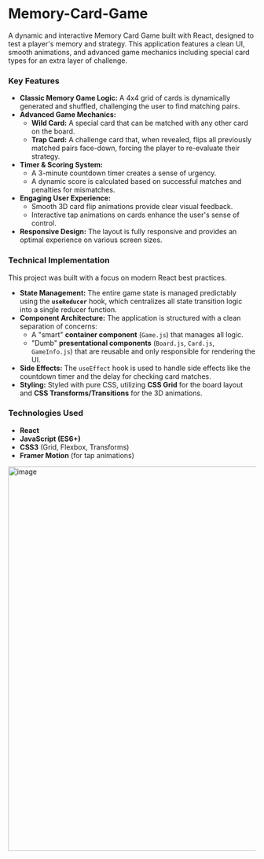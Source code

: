 # Memory-Card-Game

A dynamic and interactive Memory Card Game built with React, designed to test a player's memory and strategy. This application features a clean UI, smooth animations, and advanced game mechanics including special card types for an extra layer of challenge.

### Key Features

-   **Classic Memory Game Logic:** A 4x4 grid of cards is dynamically generated and shuffled, challenging the user to find matching pairs.
-   **Advanced Game Mechanics:**
    -   **Wild Card:** A special card that can be matched with any other card on the board.
    -   **Trap Card:** A challenge card that, when revealed, flips all previously matched pairs face-down, forcing the player to re-evaluate their strategy.
-   **Timer & Scoring System:**
    -   A 3-minute countdown timer creates a sense of urgency.
    -   A dynamic score is calculated based on successful matches and penalties for mismatches.
-   **Engaging User Experience:**
    -   Smooth 3D card flip animations provide clear visual feedback.
    -   Interactive tap animations on cards enhance the user's sense of control.
-   **Responsive Design:** The layout is fully responsive and provides an optimal experience on various screen sizes.

### Technical Implementation

This project was built with a focus on modern React best practices.

-   **State Management:** The entire game state is managed predictably using the **`useReducer`** hook, which centralizes all state transition logic into a single reducer function. 
-   **Component Architecture:** The application is structured with a clean separation of concerns:
    -   A "smart" **container component** (`Game.js`) that manages all logic.
    -   "Dumb" **presentational components** (`Board.js`, `Card.js`, `GameInfo.js`) that are reusable and only responsible for rendering the UI.
-   **Side Effects:** The `useEffect` hook is used to handle side effects like the countdown timer and the delay for checking card matches.
-   **Styling:** Styled with pure CSS, utilizing **CSS Grid** for the board layout and **CSS Transforms/Transitions** for the 3D animations.

### Technologies Used

-   **React** 
-   **JavaScript (ES6+)**
-   **CSS3** (Grid, Flexbox, Transforms)
-   **Framer Motion** (for tap animations)

  <img width="804" height="783" alt="image" src="https://github.com/user-attachments/assets/b1017387-6241-474a-8070-2db332c20486" />

